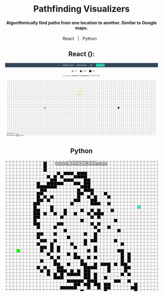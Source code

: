 <h1 align="center">Pathfinding Visualizers</h1>
<h4 align="center">Algorithmically find paths from one location to another.  Similar to Google maps.</h4>
<p align="center">React&nbsp;&nbsp;&nbsp;|&nbsp;&nbsp;&nbsp;Python&nbsp;&nbsp;&nbsp;</p>

<h2 align="center">React (): </h2>
<p align="center">
  <img  src="/pathfinder-final.gif"
 alt="React Pathfinder Example"/>
</p>

<h2 align="center">Python </h2>
  <p align="center">
<img  src="/python-pathfinder.gif"
 alt="Python Pathfinder Example"/>
  </p>
